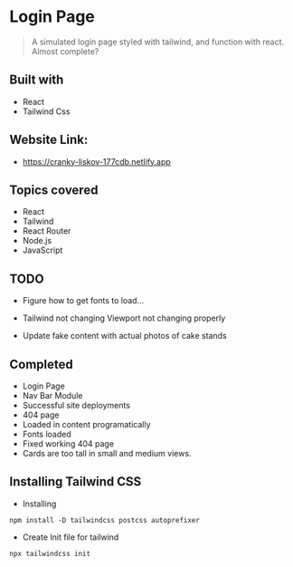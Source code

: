 # Login Page 
> A simulated login page styled with tailwind, and function with react.
> Almost complete? 
## Built with 
 - React
 - Tailwind Css

## Website Link:
 - https://cranky-liskov-177cdb.netlify.app

## Topics covered
- React
- Tailwind
- React Router
- Node.js
- JavaScript
## TODO
- Figure how to get fonts to load...
- Tailwind not changing Viewport not changing properly

- Update fake content with actual photos of cake stands
## Completed
- Login Page
- Nav Bar Module
- Successful site deployments
- 404 page
- Loaded in content programatically
- Fonts loaded
- Fixed working 404 page
- Cards are too tall in small and medium views. 
## Installing Tailwind CSS

- Installing 
```npm
npm install -D tailwindcss postcss autoprefixer
```
- Create Init file for tailwind
```npm
npx tailwindcss init
```
